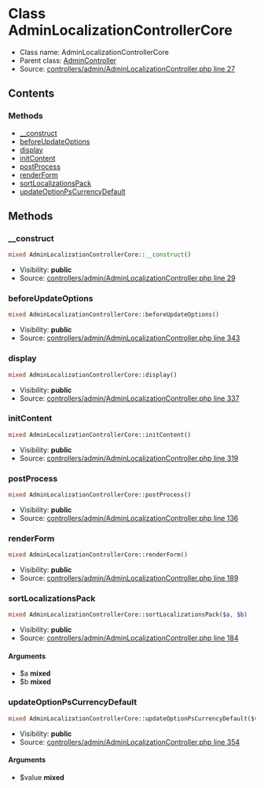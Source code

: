 Class AdminLocalizationControllerCore
=====================





* Class name: AdminLocalizationControllerCore
* Parent class: [AdminController](class.AdminControllerCore.md)
* Source: [controllers/admin/AdminLocalizationController.php line 27](https://github.com/PrestaShop/PrestaShop/blob/1.6.0.4/controllers/admin/AdminLocalizationController.php#L27)


Contents
--------



### Methods

* [__construct](#method-__construct)
* [beforeUpdateOptions](#method-beforeUpdateOptions)
* [display](#method-display)
* [initContent](#method-initContent)
* [postProcess](#method-postProcess)
* [renderForm](#method-renderForm)
* [sortLocalizationsPack](#method-sortLocalizationsPack)
* [updateOptionPsCurrencyDefault](#method-updateOptionPsCurrencyDefault)






Methods
-------


### <a name="method-__construct"></a>__construct

```php
mixed AdminLocalizationControllerCore::__construct()
```





* Visibility: **public**
* Source: [controllers/admin/AdminLocalizationController.php line 29](https://github.com/PrestaShop/PrestaShop/blob/1.6.0.4/controllers/admin/AdminLocalizationController.php#L29)




### <a name="method-beforeUpdateOptions"></a>beforeUpdateOptions

```php
mixed AdminLocalizationControllerCore::beforeUpdateOptions()
```





* Visibility: **public**
* Source: [controllers/admin/AdminLocalizationController.php line 343](https://github.com/PrestaShop/PrestaShop/blob/1.6.0.4/controllers/admin/AdminLocalizationController.php#L343)




### <a name="method-display"></a>display

```php
mixed AdminLocalizationControllerCore::display()
```





* Visibility: **public**
* Source: [controllers/admin/AdminLocalizationController.php line 337](https://github.com/PrestaShop/PrestaShop/blob/1.6.0.4/controllers/admin/AdminLocalizationController.php#L337)




### <a name="method-initContent"></a>initContent

```php
mixed AdminLocalizationControllerCore::initContent()
```





* Visibility: **public**
* Source: [controllers/admin/AdminLocalizationController.php line 319](https://github.com/PrestaShop/PrestaShop/blob/1.6.0.4/controllers/admin/AdminLocalizationController.php#L319)




### <a name="method-postProcess"></a>postProcess

```php
mixed AdminLocalizationControllerCore::postProcess()
```





* Visibility: **public**
* Source: [controllers/admin/AdminLocalizationController.php line 136](https://github.com/PrestaShop/PrestaShop/blob/1.6.0.4/controllers/admin/AdminLocalizationController.php#L136)




### <a name="method-renderForm"></a>renderForm

```php
mixed AdminLocalizationControllerCore::renderForm()
```





* Visibility: **public**
* Source: [controllers/admin/AdminLocalizationController.php line 189](https://github.com/PrestaShop/PrestaShop/blob/1.6.0.4/controllers/admin/AdminLocalizationController.php#L189)




### <a name="method-sortLocalizationsPack"></a>sortLocalizationsPack

```php
mixed AdminLocalizationControllerCore::sortLocalizationsPack($a, $b)
```





* Visibility: **public**
* Source: [controllers/admin/AdminLocalizationController.php line 184](https://github.com/PrestaShop/PrestaShop/blob/1.6.0.4/controllers/admin/AdminLocalizationController.php#L184)


#### Arguments
* $a **mixed**
* $b **mixed**



### <a name="method-updateOptionPsCurrencyDefault"></a>updateOptionPsCurrencyDefault

```php
mixed AdminLocalizationControllerCore::updateOptionPsCurrencyDefault($value)
```





* Visibility: **public**
* Source: [controllers/admin/AdminLocalizationController.php line 354](https://github.com/PrestaShop/PrestaShop/blob/1.6.0.4/controllers/admin/AdminLocalizationController.php#L354)


#### Arguments
* $value **mixed**



